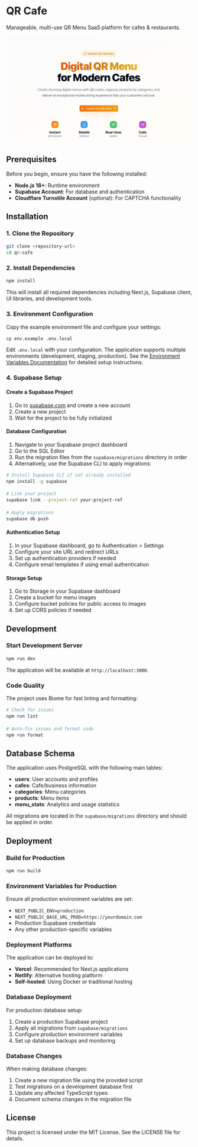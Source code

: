 # QR Cafe

Manageable, multi-use QR Menu SaaS platform for cafes & restaurants.

![App Intro](public/app-intro.png)

## Prerequisites

Before you begin, ensure you have the following installed:

- **Node.js 18+**: Runtime environment
- **Supabase Account**: For database and authentication
- **Cloudflare Turnstile Account** (optional): For CAPTCHA functionality

## Installation

### 1. Clone the Repository

```bash
git clone <repository-url>
cd qr-cafe
```

### 2. Install Dependencies

```bash
npm install
```

This will install all required dependencies including Next.js, Supabase client, UI libraries, and development tools.

### 3. Environment Configuration

Copy the example environment file and configure your settings:

```bash
cp env.example .env.local
```

Edit `.env.local` with your configuration. The application supports multiple environments (development, staging, production). See the [Environment Variables Documentation](./docs/environment-variables.md) for detailed setup instructions.

### 4. Supabase Setup

#### Create a Supabase Project
1. Go to [supabase.com](https://supabase.com) and create a new account
2. Create a new project
3. Wait for the project to be fully initialized

#### Database Configuration
1. Navigate to your Supabase project dashboard
2. Go to the SQL Editor
3. Run the migration files from the `supabase/migrations` directory in order
4. Alternatively, use the Supabase CLI to apply migrations:

```bash
# Install Supabase CLI if not already installed
npm install -g supabase

# Link your project
supabase link --project-ref your-project-ref

# Apply migrations
supabase db push
```

#### Authentication Setup
1. In your Supabase dashboard, go to Authentication > Settings
2. Configure your site URL and redirect URLs
3. Set up authentication providers if needed
4. Configure email templates if using email authentication

#### Storage Setup
1. Go to Storage in your Supabase dashboard
2. Create a bucket for menu images
3. Configure bucket policies for public access to images
4. Set up CORS policies if needed

## Development

### Start Development Server

```bash
npm run dev
```

The application will be available at `http://localhost:3000`.

### Code Quality

The project uses Biome for fast linting and formatting:

```bash
# Check for issues
npm run lint

# Auto-fix issues and format code
npm run format
```

## Database Schema

The application uses PostgreSQL with the following main tables:

- **users**: User accounts and profiles
- **cafes**: Cafe/business information
- **categories**: Menu categories
- **products**: Menu items
- **menu_stats**: Analytics and usage statistics

All migrations are located in the `supabase/migrations` directory and should be applied in order.

## Deployment

### Build for Production

```bash
npm run build
```

### Environment Variables for Production

Ensure all production environment variables are set:

- `NEXT_PUBLIC_ENV=production`
- `NEXT_PUBLIC_BASE_URL_PROD=https://yourdomain.com`
- Production Supabase credentials
- Any other production-specific variables

### Deployment Platforms

The application can be deployed to:

- **Vercel**: Recommended for Next.js applications
- **Netlify**: Alternative hosting platform
- **Self-hosted**: Using Docker or traditional hosting

### Database Deployment

For production database setup:

1. Create a production Supabase project
2. Apply all migrations from `supabase/migrations`
3. Configure production environment variables
4. Set up database backups and monitoring

### Database Changes

When making database changes:

1. Create a new migration file using the provided script
2. Test migrations on a development database first
3. Update any affected TypeScript types
4. Document schema changes in the migration file

## License

This project is licensed under the MIT License. See the LICENSE file for details.


